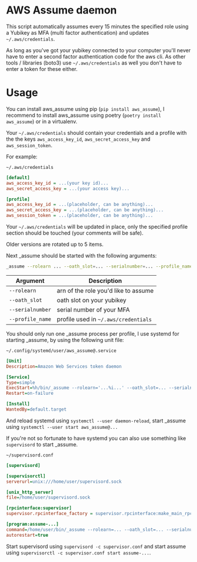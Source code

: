 AWS Assume daemon
=================

This script automatically assumes every 15 minutes the specified role using a
Yubikey as MFA (multi factor authentication) and updates `~/.aws/credentials`.

As long as you've got your yubikey connected to your computer you'll never
have to enter a second factor authentication code for the aws cli. As other
tools / libraries (boto3) use `~/.aws/credentials` as well you don't have to
enter a token for these either.

Usage
=====

You can install aws_assume using pip (`pip install aws_assume`), I recommend
to install aws_assume using poetry (`poetry install aws_assume`) or in a
virtualenv.

Your `~/.aws/credentials` should contain your credentials and a profile with
the the keys `aws_access_key_id`, `aws_secret_access_key` and
`aws_session_token`.

For example:

`~/.aws/credentials`

```ini
[default]
aws_access_key_id = ...(your key id)...
aws_secret_access_key = ...(your access key)...

[profile]
aws_access_key_id = ...(placeholder, can be anything)...
aws_secret_access_key = ...(placeholder, can be anything)...
aws_session_token = ...(placeholder, can be anything)...
```

Your `~/.aws/credentials` will be updated in place, only the specified profile
section should be touched (your comments will be safe).

Older versions are rotated up to 5 items.

Next _assume should be started with the following arguments:

```bash
_assume --rolearn ... --oath_slot=... --serialnumber=... --profile_name=...
```

Argument         | Description
-----------------|-------------------------------------
`--rolearn`      | arn of the role you'd like to assume
`--oath_slot`    | oath slot on your yubikey
`--serialnumber` | serial number of your MFA
`--profile_name` | profile used in `~/.aws/credentials`

You should only run one _assume process per profile, I use systemd for
starting _assume, by using the following unit file:

`~/.config/systemd/user/aws_assume@.service`

```ini
[Unit]
Description=Amazon Web Services token daemon

[Service]
Type=simple
ExecStart=%h/bin/_assume --rolearn='...%i...' --oath_slot=... --serialnumber=... --profile_name='...%i...'
Restart=on-failure

[Install]
WantedBy=default.target
```

And reload systemd using `systemctl --user daemon-reload`, start _assume using
`systemctl --user start aws_assume@...`

If you're not so fortunate to have systemd you can also use something like
`supervisord` to start _assume.

`~/supervisord.conf`

```ini
[supervisord]

[supervisorctl]
serverurl=unix:///home/user/supervisord.sock

[unix_http_server]
file=/home/user/supervisord.sock

[rpcinterface:supervisor]
supervisor.rpcinterface_factory = supervisor.rpcinterface:make_main_rpcinterface

[program:assume-...]
command=/home/user/bin/_assume --rolearn=... --oath_slot=... --serialnumber=... --profile_name=...
autorestart=true
```

Start supervisord using `supervisord -c supervisor.conf` and start assume using
`supervisorctl -c supervisor.conf start assume-...`.

